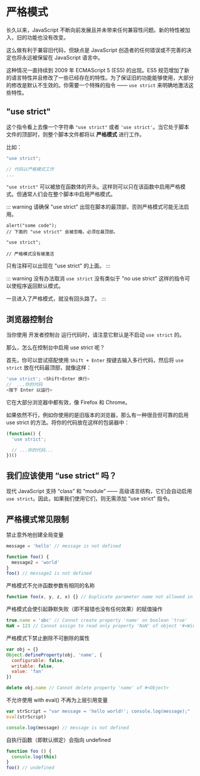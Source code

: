 # 严格模式

长久以来，JavaScript 不断向前发展且并未带来任何兼容性问题。新的特性被加入，旧的功能也没有改变。

这么做有利于兼容旧代码，但缺点是 JavaScript 创造者的任何错误或不完善的决定也将永远被保留在 JavaScript 语言中。

这种情况一直持续到 2009 年 ECMAScript 5 (ES5) 的出现。ES5 规范增加了新的语言特性并且修改了一些已经存在的特性。为了保证旧的功能能够使用，大部分的修改是默认不生效的。你需要一个特殊的指令 —— `use strict` 来明确地激活这些特性。

## "use strict"

这个指令看上去像一个字符串 `"use strict"` 或者 `'use strict'`。当它处于脚本文件的顶部时，则整个脚本文件都将以 **严格模式** 进行工作。

比如：

```js
"use strict";

// 代码以严格模式工作
...
```

`"use strict"` 可以被放在函数体的开头。这样则可以只在该函数中启用严格模式。但通常人们会在整个脚本中启用严格模式。

::: warning 请确保 "use strict" 出现在脚本的最顶部，否则严格模式可能无法启用。

```js:line-numbers
alert("some code");
// 下面的 "use strict" 会被忽略，必须在最顶部。

"use strict";

// 严格模式没有被激活
```

只有注释可以出现在 "use strict" 的上面。
:::

::: warning 没有办法取消 `use strict`
没有类似于 "no use strict" 这样的指令可以使程序返回默认模式。

一旦进入了严格模式，就没有回头路了。
:::

## 浏览器控制台

当你使用 开发者控制台 运行代码时，请注意它默认是不启动 `use strict` 的。

那么，怎么在控制台中启用 use strict 呢？

首先，你可以尝试搭配使用 `Shift + Enter` 按键去输入多行代码，然后将 `use strict` 放在代码最顶部，就像这样：

```js
'use strict'; <Shift+Enter 换行>
//  ...你的代码
<按下 Enter 以运行>
```

它在大部分浏览器中都有效，像 Firefox 和 Chrome。

如果依然不行，例如你使用的是旧版本的浏览器，那么有一种很丑但可靠的启用 use strict 的方法。将你的代码放在这样的包装器中：

```js
(function() {
  'use strict';

  // ...你的代码...
})()
```

## 我们应该使用 “use strict” 吗？

现代 JavaScript 支持 “class” 和 “module” —— 高级语言结构，它们会自动启用 `use strict`。因此，如果我们使用它们，则无需添加 "use strict" 指令。

## 严格模式常见限制

禁止意外地创建全局变量

```js
message = 'hello' // message is not defined

function foo() {
  message2 = 'world'
}
foo() // message2 is not defined
```

严格模式不允许函数参数有相同的名称

```js
function foo(x, y, z, x) {} // Duplicate parameter name not allowed in this context
```

严格模式会使引起静默失败（即不报错也没有任何效果）的赋值操作

```js
true.name = 'abc' // Cannot create property 'name' on boolean 'true'
NaN = 123 // Cannot assign to read only property 'NaN' of object '#<Window>'
```

严格模式下禁止删除不可删除的属性

```js
var obj = {}
Object.defineProperty(obj, 'name', {
  configurable: false,
  writable: false,
  value: 'fan'
})

delete obj.name // Cannot delete property 'name' of #<Object>
```

不允许使用 with
eval() 不再为上层引用变量

```js
var strScript = "var message = 'hello world!'; console.log(message);"
eval(strScript)

console.log(message) // message is not defined
```

自执行函数（即默认绑定）会指向 undefined

```js
function foo () {
  console.log(this)
}
foo() // undefined
```

